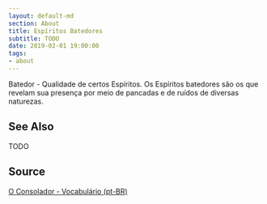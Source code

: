```yaml
---
layout: default-md
section: About
title: Espíritos Batedores
subtitle: TODO
date: 2019-02-01 19:00:00
tags:
- about
---
```


Batedor - Qualidade de certos Espíritos. Os Espíritos batedores são os que revelam sua presença por meio de pancadas e de ruídos de diversas naturezas. 

## See Also
TODO

## Source
[O Consolador - Vocabulário (pt-BR)](http://www.oconsolador.com.br/linkfixo/vocabulario/principal.html)


